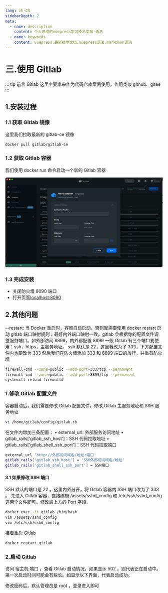 ```yaml
---
lang: zh-CN
sidebarDepth: 2
meta:
  - name: description
    content: 个人总结的vuepress学习技术文档-语法
  - name: keywords
    content: vuepress,最新技术文档,vuepress语法,markdown语法
---
```


# 三.使用 Gitlab

::: tip 前言
Gitlab 这里主要拿来作为代码仓库案例使用，作用类似 github、gitee
:::

## 1.安装过程

### 1.1 获取 Gitlab 镜像

这里我们拉取最新的 gitlab-ce 镜像

```bash
docker pull gitlab/gitlab-ce
```

### 1.2 获取 Gitlab 容器

我们使用 docker run 命令启动一个新的 Gitlab 容器

![](./2.png)

### 1.3 完成安装

- 关闭防火墙 8090 端口
- 打开页面[localhost:8090](localhost:8090)

## 2.其他问题

--restart: 当 Docker 重启时，容器自动启动，否则就需要使用 docker restart 启动
gitlab 端口映射规则：最好内外端口映射一致，gitlab 会根据你的配置文件调整服务端口。如外部访问 8899，内外都配置 8899
一般 Gitlab 有三个端口要使用：ssh，https，主服务地址。
ssh 默认是 22，这里我改为了 333，下方配置文件内也要改为 333
然后我们在防火墙添加 333 和 8899 端口的放行，并重载防火墙

```bash
firewall-cmd --zone=public --add-port=333/tcp --permanent
firewall-cmd --zone=public --add-port=8899/tcp --permanent
systemctl reload firewalld
```

### 1.修改 Gitlab 配置文件

容器启动后，我们需要修改 Gitlab 配置文件，修改 Gitlab 主服务地址和 SSH 服务地址

```bash
vi /home/gitlab/config/gitlab.rb
```

在文件内增加三条配置：
• external_url: 外部服务访问地址
• gitlab_rails['gitlab_ssh_host']：SSH 代码拉取地址
• gitlab_rails['gitlab_shell_ssh_port']：SSH 代码拉取端口

```bash
external_url 'http://外部访问域名/地址:端口'
gitlab_rails['gitlab_ssh_host'] = 'SSH外部访问域名/地址'
gitlab_rails['gitlab_shell_ssh_port'] = SSH端口
```

#### 3.1 如果修改 SSH 端口

SSH 默认的端口是 22 。这里内外分开，将 Gitlab 容器内 SSH 端口改为了 333 。
先进入 Gitlab 容器，直接编辑 /assets/sshd_config 和 /etc/ssh/sshd_config 这两个文件即可。修改最上方的 Port 字段。

```bash
docker exec -it gitlab /bin/bash
vim /assets/sshd_config
vim /etc/ssh/sshd_config
```

接着重启 Gitlab

```bash
docker restart gitlab
```

### 2.启动 Gitlab

访问 宿主机:端口 ，查看 Gitlab 启动情况，如果显示 502 ，则代表正在启动中。第一次启动时间可能会有些长。如显示以下界面，代表启动成功。

修改密码后，默认管理员是 root ，登录进入即可
